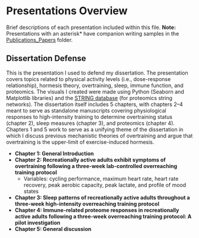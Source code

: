 # Presentations Overview
Brief descriptions of each presentation included within this file. **Note:** Presentations with an asterisk* have companion writing samples in the [Publications_Papers](https://github.com/Tom-Gooding/Portfolio/tree/c68a201f057b2b29547fd91cf56a16124f37b0da/Writing%20Samples/Publications_Papers) folder. 

## Dissertation Defense
This is the presentation I used to defend my dissertation. The presentation covers topics related to physical activity levels (i.e., dose-response relationship), hormesis theory, overtraining, sleep, immune function, and proteomics. The visuals I created were made using Python (Seaborn and Matplotlib libraries) and the [STRING database](https://string-db.org/) (for proteomics string networks). 
The dissertation itself includes 5 chapters, with chapters 2–4 meant to serve as standalone manuscripts covering physiological responses to high-intensity training to determine overtraining status (chapter 2), sleep measures (chapter 3), and proteomics (chapter 4). Chapters 1 and 5 work to serve as a unifying theme of the dissertation in which I discuss previous mechanistic theories of overtraining and argue that overtraining is the upper-limit of exercise-induced hormesis.

- **Chapter 1: General Introduction**
- **Chapter 2: Recreationally active adults exhibit symptoms of overtraining following a three-week lab-controlled overreaching training protocol**
    - Variables: cycling performance, maximum heart rate, heart rate recovery, peak aerobic capacity, peak lactate, and profile of mood states
- **Chapter 3: Sleep patterns of recreationally active adults throughout a three-week high-intensity overreaching training protocol**
- **Chapter 4: Immune-related proteome responses in recreationally active adults following a three-week overreaching training protocol: A pilot investigation**
- **Chapter 5: General discussion**

